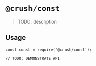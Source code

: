 # `@crush/const`

> TODO: description

## Usage

```
const const = require('@crush/const');

// TODO: DEMONSTRATE API
```
